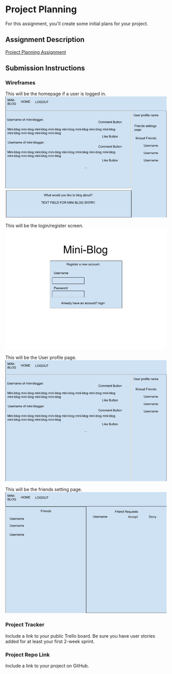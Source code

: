 # Project Planning
For this assignment, you'll create some initial plans for your project.

## Assignment Description
[Project Planning Assignment](https://education.launchcode.org/liftoff/modules/assignments/project-planning)

## Submission Instructions

### Wireframes
This will be the homepage if a user is logged in.
![image](./index.jpg)

This will be the login/register screen.
![image](./Mini-Blog.jpg)

This will be the User profile page.
![image](./Userprofilepage.jpg)

This will be the friends setting page.
![image](./FriendsSettings.jpg)

### Project Tracker

Include a link to your public Trello board. Be sure you have user stories added for at least your first 2-week sprint.

### Project Repo Link

Include a link to your project on GitHub.
